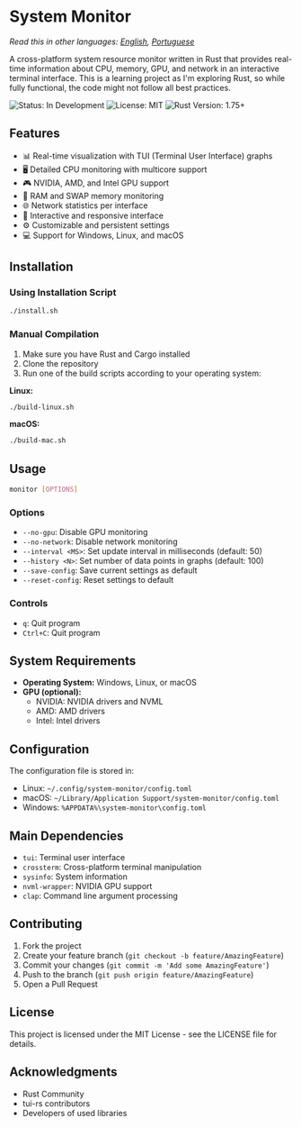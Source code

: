 # System Monitor

*Read this in other languages: [English](README.md), [Portuguese](README.pt-br.md)*

A cross-platform system resource monitor written in Rust that provides real-time information about CPU, memory, GPU, and network in an interactive terminal interface. This is a learning project as I'm exploring Rust, so while fully functional, the code might not follow all best practices.

![Status: In Development](https://img.shields.io/badge/Status-In%20Development-yellow)
![License: MIT](https://img.shields.io/badge/License-MIT-green)
![Rust Version: 1.75+](https://img.shields.io/badge/Rust-1.75+-orange)

## Features

- 📊 Real-time visualization with TUI (Terminal User Interface) graphs
- 🖥️ Detailed CPU monitoring with multicore support
- 🎮 NVIDIA, AMD, and Intel GPU support
- 💾 RAM and SWAP memory monitoring
- 🌐 Network statistics per interface
- 🎯 Interactive and responsive interface
- ⚙️ Customizable and persistent settings
- 💻 Support for Windows, Linux, and macOS

## Installation

### Using Installation Script

```bash
./install.sh
```

### Manual Compilation

1. Make sure you have Rust and Cargo installed
2. Clone the repository
3. Run one of the build scripts according to your operating system:

**Linux:**
```bash
./build-linux.sh
```

**macOS:**
```bash
./build-mac.sh
```

## Usage

```bash
monitor [OPTIONS]
```

### Options

- `--no-gpu`: Disable GPU monitoring
- `--no-network`: Disable network monitoring
- `--interval <MS>`: Set update interval in milliseconds (default: 50)
- `--history <N>`: Set number of data points in graphs (default: 100)
- `--save-config`: Save current settings as default
- `--reset-config`: Reset settings to default

### Controls

- `q`: Quit program
- `Ctrl+C`: Quit program

## System Requirements

- **Operating System:** Windows, Linux, or macOS
- **GPU (optional):** 
  - NVIDIA: NVIDIA drivers and NVML
  - AMD: AMD drivers
  - Intel: Intel drivers

## Configuration

The configuration file is stored in:
- Linux: `~/.config/system-monitor/config.toml`
- macOS: `~/Library/Application Support/system-monitor/config.toml`
- Windows: `%APPDATA%\system-monitor\config.toml`

## Main Dependencies

- `tui`: Terminal user interface
- `crossterm`: Cross-platform terminal manipulation
- `sysinfo`: System information
- `nvml-wrapper`: NVIDIA GPU support
- `clap`: Command line argument processing

## Contributing

1. Fork the project
2. Create your feature branch (`git checkout -b feature/AmazingFeature`)
3. Commit your changes (`git commit -m 'Add some AmazingFeature'`)
4. Push to the branch (`git push origin feature/AmazingFeature`)
5. Open a Pull Request

## License

This project is licensed under the MIT License - see the LICENSE file for details.

## Acknowledgments

- Rust Community
- tui-rs contributors
- Developers of used libraries